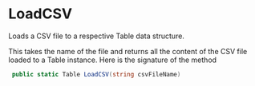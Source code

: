 LoadCSV
===============
Loads a CSV file to a respective Table data structure. 

This takes the name of the file and returns all the content of the CSV file loaded to a Table instance. Here is the signature of the method

```csharp
 public static Table LoadCSV(string csvFileName)
 ```

